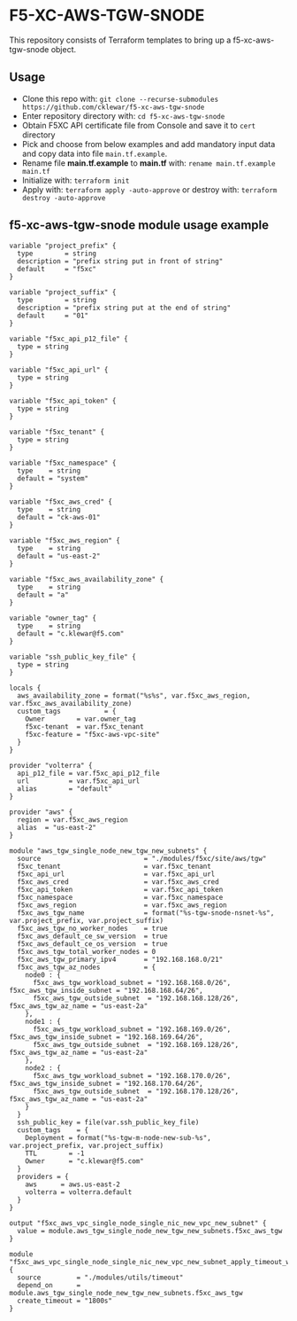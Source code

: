 # F5-XC-AWS-TGW-SNODE

This repository consists of Terraform templates to bring up a f5-xc-aws-tgw-snode object.

## Usage

- Clone this repo with: `git clone --recurse-submodules https://github.com/cklewar/f5-xc-aws-tgw-snode`
- Enter repository directory with: `cd f5-xc-aws-tgw-snode`
- Obtain F5XC API certificate file from Console and save it to `cert` directory
- Pick and choose from below examples and add mandatory input data and copy data into file `main.tf.example`.
- Rename file __main.tf.example__ to __main.tf__ with: `rename main.tf.example main.tf`
- Initialize with: `terraform init`
- Apply with: `terraform apply -auto-approve` or destroy with: `terraform destroy -auto-approve`

## f5-xc-aws-tgw-snode module usage example

````hcl
variable "project_prefix" {
  type        = string
  description = "prefix string put in front of string"
  default     = "f5xc"
}

variable "project_suffix" {
  type        = string
  description = "prefix string put at the end of string"
  default     = "01"
}

variable "f5xc_api_p12_file" {
  type = string
}

variable "f5xc_api_url" {
  type = string
}

variable "f5xc_api_token" {
  type = string
}

variable "f5xc_tenant" {
  type = string
}

variable "f5xc_namespace" {
  type    = string
  default = "system"
}

variable "f5xc_aws_cred" {
  type    = string
  default = "ck-aws-01"
}

variable "f5xc_aws_region" {
  type    = string
  default = "us-east-2"
}

variable "f5xc_aws_availability_zone" {
  type    = string
  default = "a"
}

variable "owner_tag" {
  type    = string
  default = "c.klewar@f5.com"
}

variable "ssh_public_key_file" {
  type = string
}

locals {
  aws_availability_zone = format("%s%s", var.f5xc_aws_region, var.f5xc_aws_availability_zone)
  custom_tags           = {
    Owner        = var.owner_tag
    f5xc-tenant  = var.f5xc_tenant
    f5xc-feature = "f5xc-aws-vpc-site"
  }
}

provider "volterra" {
  api_p12_file = var.f5xc_api_p12_file
  url          = var.f5xc_api_url
  alias        = "default"
}

provider "aws" {
  region = var.f5xc_aws_region
  alias  = "us-east-2"
}

module "aws_tgw_single_node_new_tgw_new_subnets" {
  source                          = "./modules/f5xc/site/aws/tgw"
  f5xc_tenant                     = var.f5xc_tenant
  f5xc_api_url                    = var.f5xc_api_url
  f5xc_aws_cred                   = var.f5xc_aws_cred
  f5xc_api_token                  = var.f5xc_api_token
  f5xc_namespace                  = var.f5xc_namespace
  f5xc_aws_region                 = var.f5xc_aws_region
  f5xc_aws_tgw_name               = format("%s-tgw-snode-nsnet-%s", var.project_prefix, var.project_suffix)
  f5xc_aws_tgw_no_worker_nodes    = true
  f5xc_aws_default_ce_sw_version  = true
  f5xc_aws_default_ce_os_version  = true
  f5xc_aws_tgw_total_worker_nodes = 0
  f5xc_aws_tgw_primary_ipv4       = "192.168.168.0/21"
  f5xc_aws_tgw_az_nodes           = {
    node0 : {
      f5xc_aws_tgw_workload_subnet = "192.168.168.0/26", f5xc_aws_tgw_inside_subnet = "192.168.168.64/26",
      f5xc_aws_tgw_outside_subnet  = "192.168.168.128/26", f5xc_aws_tgw_az_name = "us-east-2a"
    },
    node1 : {
      f5xc_aws_tgw_workload_subnet = "192.168.169.0/26", f5xc_aws_tgw_inside_subnet = "192.168.169.64/26",
      f5xc_aws_tgw_outside_subnet  = "192.168.169.128/26", f5xc_aws_tgw_az_name = "us-east-2a"
    },
    node2 : {
      f5xc_aws_tgw_workload_subnet = "192.168.170.0/26", f5xc_aws_tgw_inside_subnet = "192.168.170.64/26",
      f5xc_aws_tgw_outside_subnet  = "192.168.170.128/26", f5xc_aws_tgw_az_name = "us-east-2a"
    }
  }
  ssh_public_key = file(var.ssh_public_key_file)
  custom_tags    = {
    Deployment = format("%s-tgw-m-node-new-sub-%s", var.project_prefix, var.project_suffix)
    TTL        = -1
    Owner      = "c.klewar@f5.com"
  }
  providers = {
    aws      = aws.us-east-2
    volterra = volterra.default
  }
}

output "f5xc_aws_vpc_single_node_single_nic_new_vpc_new_subnet" {
  value = module.aws_tgw_single_node_new_tgw_new_subnets.f5xc_aws_tgw
}

module "f5xc_aws_vpc_single_node_single_nic_new_vpc_new_subnet_apply_timeout_workaround" {
  source         = "./modules/utils/timeout"
  depend_on      = module.aws_tgw_single_node_new_tgw_new_subnets.f5xc_aws_tgw
  create_timeout = "1800s"
}
````